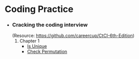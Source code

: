 # Coding Practice

- ### Cracking the coding interview 
  (Resource: https://github.com/careercup/CtCI-6th-Edition)<br>
	1. Chapter 1
		- [Is Unique](https://github.com/pupss90279/coding-practice/blob/main/crackingTheCodingInterview/Ch1/isUnique.cpp)
		- [Check Permutation](https://github.com/pupss90279/coding-practice/blob/main/crackingTheCodingInterview/Ch1/checkPermutation.cpp)
